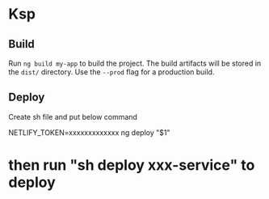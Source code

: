 # Ksp

## Build

Run `ng build my-app` to build the project. The build artifacts will be stored in the `dist/` directory. Use the `--prod` flag for a production build.

## Deploy

Create sh file and put below command

NETLIFY_TOKEN=xxxxxxxxxxxxx ng deploy "$1"

# then run "sh deploy xxx-service" to deploy
